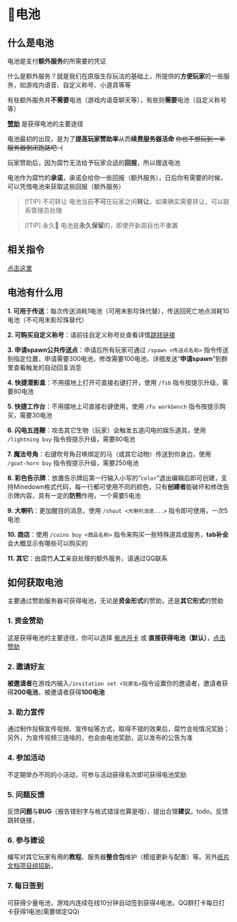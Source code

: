 # 🔋电池

## 什么是电池

电池是支付**额外服务**的所需要的凭证

什么是额外服务？就是我们在原版生存玩法的基础上，所提供的**方便玩家**的一些服务，如游戏内语音、自定义称号、小道具等等

有些额外服务并**不需要**电池（游戏内语音聊天等），有些则**需要**电池（自定义称号等）

**[赞助](/support-us/)** 是获得电池的主要途径

电池最初的出现，是为了**提高玩家赞助率**从而**续费服务器活命** ~~你也不想玩到一半服务器倒闭跑路吧（~~

玩家赞助后，因为腐竹无法给予玩家合适的**回报**，所以赠送电池

电池作为腐竹的**承诺**，承诺会给你一些回报（额外服务），日后你有需要的时候，可以凭借电池来获取这些回报（额外服务）

> [!TIP] 不可转让
> 电池当前**不可**在玩家之间**转让**，如果确实需要转让，可以联系管理员处理

> [!TIP] 永久📌
电池是**永久保留**的，即使开新周目也不重置

## 相关指令

[点击这里](./command)

## 电池有什么用

**1. 可用于传送**：每次传送消耗1电池（可用末影珍珠代替），传送回死亡地点消耗10电池（不可用末影珍珠替代）

**2. 可购买自定义称号**：请前往自定义称号处查看详情[跳转链接](/faq/title)

**3. 申请spawn公共传送点**：申请后所有玩家可通过 `/spawn <传送点名称>` 指令传送到指定位置，申请需要300电池，修改需要100电池，详细发送“**申请spawn**”到群里查看触发的自动回复消息


**4. 快捷潜影盒**：不用摆地上打开可直接右键打开，使用 `/fsb` 指令按提示升级，需要80电池

**5. 快捷工作台**：不用摆地上可直接右键使用，使用 `/fu workbench` 指令按提示购买，需要30电池

**6. 闪电五连鞭**：攻击其它生物（玩家）会触发五道闪电的娱乐道具，使用 `/lightning buy` 指令按提示升级，需要80电池

**7. 魔法号角**：右键吹号角召唤绑定的马（或其它动物）传送到你身边，使用 `/goat-horn buy` 指令按提示升级，需要250电池

**8. 彩色告示牌**：放置告示牌后第一行输入小写的“`color`”退出编辑后即可创建，支持Minedown格式代码，每一行都可使用不同的颜色，只有**创建者**能破坏和修改告示牌内容，具有一定的**防熊**作用，一个需要5电池

**9. 大喇叭**：更加醒目的消息，使用 `/shout <大喇叭消息...>` 指令即可使用，一次5电池

**10. 商店**：使用 `/coins buy <商品名称>` 指令来购买一些特殊道具或服务，**tab补全**会大概显示有哪些可以购买的

**11. 其它**：由腐竹**人工**亲自处理的额外服务，请通过QQ联系


## 如何获取电池

主要通过赞助服务器可获得电池，无论是**资金形式**的赞助，还是**其它形式**的赞助

### 1. 资金赞助
这是获得电池的主要途径，你可以选择 [电池月卡](./card) 或 **直接获得电池（默认）**，[点击赞助](/support-us/)

### 2. 邀请好友
**被邀请者**在游戏内输入`/invitation set <玩家名>`指令设置你的邀请者，邀请者获得**200电池**，被邀请者获得**100电池**

### 3. 助力宣传
通过制作投稿宣传视频、宣传帖等方式，取得不错的效果后，腐竹会视情况奖励；另外，为宣传视频三连啥的，也会由电池奖励，这以发布的公告为准

### 4. 参加活动
不定期举办不同的小活动，可参与活动获得名次即可获得电池奖励

### 5. 问题反馈
反馈**问题**与**BUG**（报告错别字与格式错误也算是哦）、提出合理**建议**，todo，反馈跳转链接，

### 6. 参与建设
编写对其它玩家有用的**教程**、服务器**整合包**维护（模组更新与配置）等。另外[纸片文档项目组招新](/support-us/docs)，

### 7. 每日签到
可获得少量电池，游戏内连续在线10分钟自动签到获得4电池，QQ群打卡每日打卡获得1电池(需要绑定QQ)

